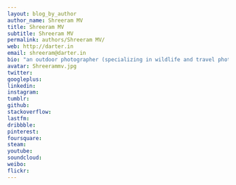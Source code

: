 ```yaml
---
layout: blog_by_author
author_name: Shreeram MV
title: Shreeram MV
subtitle: Shreeram MV
permalink: authors/Shreeram MV/
web: http://darter.in
email: shreeram@darter.in
bio: "an outdoor photographer (specializing in wildlife and travel photography), photography mentor, traveller and naturalist based in Bangalore, India"
avatar: Shreerammv.jpg
twitter: 
googleplus:
linkedin:
instagram:
tumblr:
github:
stackoverflow:
lastfm:
dribbble:
pinterest:
foursquare:
steam:
youtube:
soundcloud:
weibo:
flickr:
---
```

